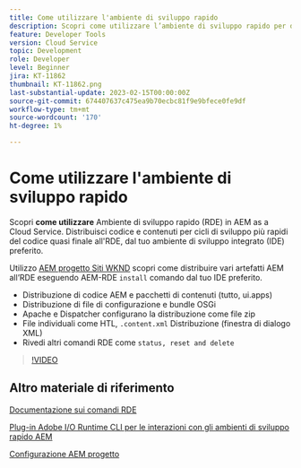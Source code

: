 ```yaml
---
title: Come utilizzare l'ambiente di sviluppo rapido
description: Scopri come utilizzare l’ambiente di sviluppo rapido per distribuire codice e contenuti dal computer locale.
feature: Developer Tools
version: Cloud Service
topic: Development
role: Developer
level: Beginner
jira: KT-11862
thumbnail: KT-11862.png
last-substantial-update: 2023-02-15T00:00:00Z
source-git-commit: 674407637c475ea9b70ecbc81f9e9bfece0fe9df
workflow-type: tm+mt
source-wordcount: '170'
ht-degree: 1%

---
```



# Come utilizzare l&#39;ambiente di sviluppo rapido

Scopri **come utilizzare** Ambiente di sviluppo rapido (RDE) in AEM as a Cloud Service. Distribuisci codice e contenuti per cicli di sviluppo più rapidi del codice quasi finale all&#39;RDE, dal tuo ambiente di sviluppo integrato (IDE) preferito.

Utilizzo [AEM progetto Siti WKND](https://github.com/adobe/aem-guides-wknd#aem-wknd-sites-project) scopri come distribuire vari artefatti AEM all’RDE eseguendo AEM-RDE `install` comando dal tuo IDE preferito.

- Distribuzione di codice AEM e pacchetti di contenuti (tutto, ui.apps)
- Distribuzione di file di configurazione e bundle OSGi
- Apache e Dispatcher configurano la distribuzione come file zip
- File individuali come HTL, `.content.xml` Distribuzione (finestra di dialogo XML)
- Rivedi altri comandi RDE come `status, reset and delete`

>[!VIDEO](https://video.tv.adobe.com/v/3415491/?quality=12&learn=on)

## Altro materiale di riferimento


[Documentazione sui comandi RDE](https://experienceleague.adobe.com/docs/experience-manager-cloud-service/content/implementing/developing/rapid-development-environments.html#rde-cli-commands)

[Plug-in Adobe I/O Runtime CLI per le interazioni con gli ambienti di sviluppo rapido AEM](https://github.com/adobe/aio-cli-plugin-aem-rde#aio-cli-plugin-aem-rde)

[Configurazione AEM progetto](https://experienceleague.adobe.com/docs/experience-manager-learn/getting-started-wknd-tutorial-develop/project-archetype/project-setup.html)
